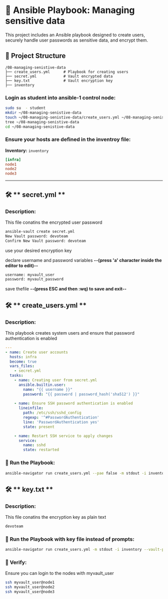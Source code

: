 # 🚀 **Ansible Playbook: Managing sensitive data**


This project includes an Ansible playbook designed to create users, securely handle user passwords as sensitive data, and encrypt them.

## 📂 **Project Structure**

```
/08-managing-senistive-data
├── create_users.yml      # Playbook for creating users
├── secret.yml            # Vault encrypted data
├── key.txt               # Vault encryption key
├── inventory
```
### **Login as student into ansible-1 control node:**
```bash
sudo su  - student
mkdir ~/08-managing-senistive-data
touch ~/08-managing-senistive-data/create_users.yml ~/08-managing-senistive-data/key.txt  ~/08-managing-senistive-data/inventory
tree ~/08-managing-senistive-data
cd ~/08-managing-senistive-data
```

### **Ensure your hosts are defined in the inventroy file:**


**Inventory:** `inventory`
```ini
[infra]
node1
node2
node3


```
---
## 🛠️ ** secret.yml ** 

### **Description:**  
This file conatins the encrypted user password

```bash
ansible-vault create secret.yml
New Vault password: devoteam
Confirm New Vault password: devoteam

```
use your desired encryption key

declare username and password variables
**--(press 'a' character inside the editor to edit)--**
```txt
username: myvault_user
password: myvault_password
```
save thefile
**--(press ESC and then :wq) to save and exit--**

## 🛠️ ** create_users.yml ** 

### **Description:**  
This playbook creates system users and ensure that password authentication is enabled

```yaml
---
- name: Create user accounts 
  hosts: infra
  become: true
  vars_files:
    - secret.yml
  tasks:
    - name: Creating user from secret.yml
      ansible.builtin.user:
        name: "{{ username }}"
        password: "{{ password | password_hash('sha512') }}"
      
    - name: Ensure SSH password authentication is enabled
      lineinfile:
        path: /etc/ssh/sshd_config
        regexp: '^#PasswordAuthentication'
        line: 'PasswordAuthentication yes'
        state: present

    - name: Restart SSH service to apply changes
      service:
        name: sshd
        state: restarted
```
### 🚦 **Run the Playbook:**
```bash
ansible-navigator run create_users.yml --pae false -m stdout -i inventory --vault-id @prompt
```


## 🛠️ ** key.txt ** 

### **Description:**  
This file conatins the encryption key as plain text

```txt
devoteam
```
### 🚦 **Run the Playbook with key file instead of prompts:**
```bash
ansible-navigator run create_users.yml -m stdout -i inventory --vault-password-file=key.txt
```



### 🚦  **Verify:**
Ensure you can login to the nodes with myvault_user
```bash
ssh myvault_user@node1
ssh myvault_user@node2
ssh myvault_user@node3

```
